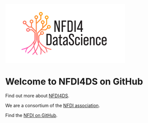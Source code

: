 ![](Logo_NFDI4DataScience.png)
# Welcome to NFDI4DS on GitHub

Find out more about [NFDI4DS](https://www.nfdi4datascience.de/).

We are a consortium of the [NFDI association](https://www.nfdi.de/).

Find the [NFDI on GitHub](https://github.com/nfdi-de).
